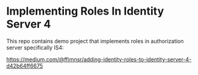# Implementing Roles In Identity Server 4

This repo contains demo project that implements roles in authorization server specifically IS4:

https://medium.com/@ffimnsr/adding-identity-roles-to-identity-server-4-d42b64ff6675